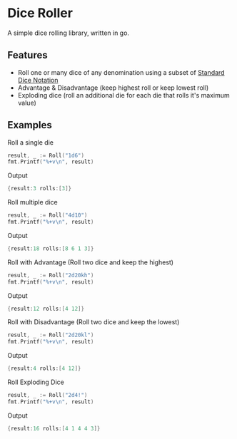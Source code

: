 # Dice Roller

A simple dice rolling library, written in go.

## Features

- Roll one or many dice of any denomination using a subset of [Standard Dice Notation](https://en.wikipedia.org/wiki/Dice_notation)
- Advantage & Disadvantage (keep highest roll or keep lowest roll)
- Exploding dice (roll an additional die for each die that rolls it's maximum value)

## Examples

Roll a single die

```go
result, _ := Roll("1d6")
fmt.Printf("%+v\n", result)
```

Output

```go
{result:3 rolls:[3]}
```

Roll multiple dice

```go
result, _ := Roll("4d10")
fmt.Printf("%+v\n", result)
```

Output

```go
{result:18 rolls:[8 6 1 3]}
```

Roll with Advantage (Roll two dice and keep the highest)

```go
result, _ := Roll("2d20kh")
fmt.Printf("%+v\n", result)
```

Output

```go
{result:12 rolls:[4 12]}
```

Roll with Disadvantage (Roll two dice and keep the lowest)

```go
result, _ := Roll("2d20kl")
fmt.Printf("%+v\n", result)
```

Output

```go
{result:4 rolls:[4 12]}
```

Roll Exploding Dice

```go
result, _ := Roll("2d4!")
fmt.Printf("%+v\n", result)
```

Output

```go
{result:16 rolls:[4 1 4 4 3]}
```